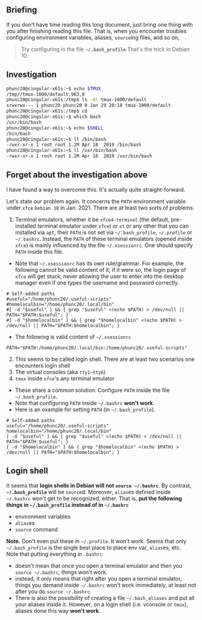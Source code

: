 ## Briefing
If you don't have time reading this long document, just bring one thing with you after finishing reading this file. That is, when you encounter troubles configuring environment
variables, aliases, `source`ing files, and so on,
> Try configuring in the file **`~/.bash_profile`**
That's the trick in Debian 10.


## Investigation
```bash
phunc20@cingular-x61s:~$ echo $TMUX
/tmp//tmux-1000/default,963,0
phunc20@cingular-x61s:/tmp$ ls -Al tmux-1000/default
srwxrwx--- 1 phunc20 phunc20 0 Jan 29 20:18 tmux-1000/default
phunc20@cingular-x61s:/tmp$ cd
phunc20@cingular-x61s:~$ which bash
/usr/bin/bash
phunc20@cingular-x61s:~$ echo $SHELL
/bin/bash
phunc20@cingular-x61s:~$ ll /bin/bash
-rwxr-xr-x 1 root root 1.2M Apr 18  2019 /bin/bash
phunc20@cingular-x61s:~$ ll /usr/bin/bash
-rwxr-xr-x 1 root root 1.2M Apr 18  2019 /usr/bin/bash
```

## Forget about the investigation above
I have found a way to overcome this. It's actually quite straight-forward.

Let's state our problem again. It concerns the `PATH` environment variable under `xfce`
`Debian 10` in Jan. 2021. There are at least two sorts of problems.
01. Terminal emulators, whether it be `xfce4-terminal` (the default, pre-installed terminal
emulator under `xfce`) or `st` or any other that you can installed via `apt`, their `PATH` is not
set via `~/.bash_profile`, `~/.profile` or `~/.bashrc`. Instead, the `PATH` of these terminal
emulators (opened inside `xfce`) is mainly influenced by the file `~/.xsessionrc`. One should
specify `PATH` inside this file.
  - Note that `~/.xsessionrc` has its own rule/grammar. For example, the following
  cannot be valid content of it; if it were so, the login page of `xfce` will get
  stuck, never allowing the user to enter into the desktop manager even if one
  types the username and password correctly.
  ```
  # Self-added paths
  #useful="/home/phunc20/.useful-scripts"
  #homelocalbin="/home/phunc20/.local/bin"
  #[ -d "$useful" ] && { grep "$useful" <(echo $PATH) > /dev/null || PATH="$PATH:$useful"; }
  #[ -d "$homelocalbin" ] && { grep "$homelocalbin" <(echo $PATH) > /dev/null || PATH="$PATH:$homelocalbin"; }
  ```
  - The following is valid content of `~/.xsessionrc`
  ```
  PATH="$PATH:/home/phunc20/.local/bin:/home/phunc20/.useful-scripts"
  ```
02. This seems to be called login shell. There are at least two scenarios one encounters login shell
  01. The virtual consoles (aka `tty1~tty6`)
  02. `tmux` inside `xfce`'s any terminal emulator
  - These share a common solution: Configure `PATH` inside the file `~/.bash_profile`.
  - Note that configuring `PATH` inside `~/.bashrc` **won't work**.
  - Here is an example for setting `PATH` (in `~/.bash_profile`).
  ```
  # Self-added paths
  useful="/home/phunc20/.useful-scripts"
  homelocalbin="/home/phunc20/.local/bin"
  [ -d "$useful" ] && { grep "$useful" <(echo $PATH) > /dev/null || PATH="$PATH:$useful"; }
  [ -d "$homelocalbin" ] && { grep "$homelocalbin" <(echo $PATH) > /dev/null || PATH="$PATH:$homelocalbin"; }
  ```


## Login shell
It seems that **login shells in Debian will not `source ~/.bashrc`**. By contrast,
**`~/.bash_profile`** will be `source`d. Moreover, `alias`es defined inside
`~/.bashrc` won't get to be recognized, either. That is, **put the following
things in `~/.bash_profile` instead of in `~/.bashrc`**
- environment variables
- `alias`es
- `source` command

**Note.** Don't even put these in `~/.profile`. It won't work. Seems that only
`~/.bash_profile` is the single best place to place env var, `alias`es, etc.<br>
Note that putting everything in `.bashrc`
- doesn't mean that once you open a terminal emulator and then you `source ~/.bashrc`,
things won't work.
- instead, it only means that right after you open a terminal emulator, things you
demand inside `~/.bashrc` won't work immediately, at least not after you do `source ~/.bashrc`.
- There is also the possibility of creating a file `~/.bash_aliases` and put all your
aliases inside it. However, on a login shell (i.e. vconsole or `tmux`), aliases done
this way **won't work**.


